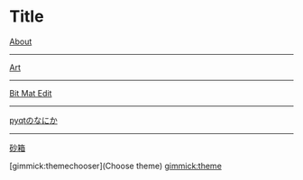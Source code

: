 # Title

[About](index.md)

<!-- * # Information -->

---

[Art](md/art.md)

<!--
  * [3D](md/test.md)
  * [2D](md/test3.md)
 -->
---

[Bit Mat Edit](md/how2_bme.md)

---

[pyqtのなにか](md/pyqt_cui.md)

---

<!-- [MDWikiで出来ること](k/test2.md) -->

[砂箱](md/sandbox.md)




[gimmick:themechooser](Choose theme)
[gimmick:theme](slate)
